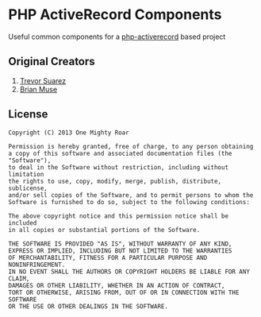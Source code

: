 # PHP ActiveRecord Components

Useful common components for a [php-activerecord][1] based project

## Original Creators

1. [Trevor Suarez](https://github.com/Rican7)
2. [Brian Muse](https://github.com/brianmuse)

## License

	Copyright (C) 2013 One Mighty Roar

	Permission is hereby granted, free of charge, to any person obtaining
	a copy of this software and associated documentation files (the "Software"),
	to deal in the Software without restriction, including without limitation
	the rights to use, copy, modify, merge, publish, distribute, sublicense,
	and/or sell copies of the Software, and to permit persons to whom the 
	Software is furnished to do so, subject to the following conditions:

	The above copyright notice and this permission notice shall be included
	in all copies or substantial portions of the Software.

	THE SOFTWARE IS PROVIDED "AS IS", WITHOUT WARRANTY OF ANY KIND,
	EXPRESS OR IMPLIED, INCLUDING BUT NOT LIMITED TO THE WARRANTIES
	OF MERCHANTABILITY, FITNESS FOR A PARTICULAR PURPOSE AND NONINFRINGEMENT.
	IN NO EVENT SHALL THE AUTHORS OR COPYRIGHT HOLDERS BE LIABLE FOR ANY CLAIM,
	DAMAGES OR OTHER LIABILITY, WHETHER IN AN ACTION OF CONTRACT,
	TORT OR OTHERWISE, ARISING FROM, OUT OF OR IN CONNECTION WITH THE SOFTWARE
	OR THE USE OR OTHER DEALINGS IN THE SOFTWARE.


 [1]: http://www.phpactiverecord.org/
